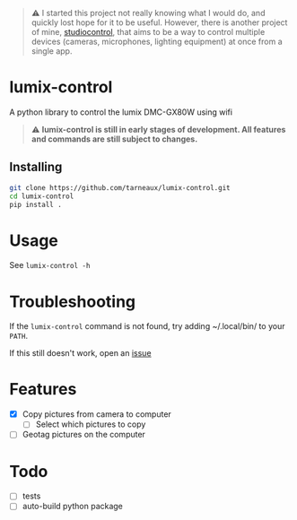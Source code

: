 > :warning: I started this project not really knowing what I would do, and quickly lost hope for it to be useful. However, there is another project of mine, [studiocontrol](https://github.com/tarneaux/studiocontrol), that aims to be a way to control multiple devices (cameras, microphones, lighting equipment) at once from a single app.

# lumix-control
A python library to control the lumix DMC-GX80W using wifi
> :warning: **lumix-control is still in early stages of development. All features and commands are still subject to changes.**

## Installing
```bash
git clone https://github.com/tarneaux/lumix-control.git
cd lumix-control
pip install .
```

# Usage
See `lumix-control -h`

# Troubleshooting
If the `lumix-control` command is not found, try adding ~/.local/bin/ to your `PATH`.

If this still doesn't work, open an [issue](https://github.com/tarneaux/lumix-control/issues)

# Features
- [x] Copy pictures from camera to computer
  - [ ] Select which pictures to copy
- [ ] Geotag pictures on the computer

# Todo
- [ ] tests
- [ ] auto-build python package
